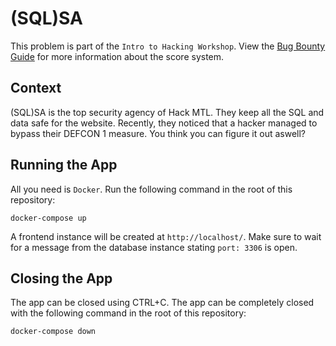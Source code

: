 # (SQL)SA

This problem is part of the `Intro to Hacking Workshop`. View the [Bug Bounty Guide](https://github.com/hackmtlca/bug-bounty-guide) for more information about the score system.

## Context

(SQL)SA is the top security agency of Hack MTL. They keep all the SQL and data safe for the website. Recently, they noticed that a hacker managed to bypass their DEFCON 1 measure. You think you can figure it out aswell?

## Running the App

All you need is `Docker`. Run the following command in the root of this repository:

```
docker-compose up
```

A frontend instance will be created at `http://localhost/`. Make sure to wait for a message from the database instance stating `port: 3306` is open.

## Closing the App

The app can be closed using CTRL+C. The app can be completely closed with the following command in the root of this repository:

```
docker-compose down
```
